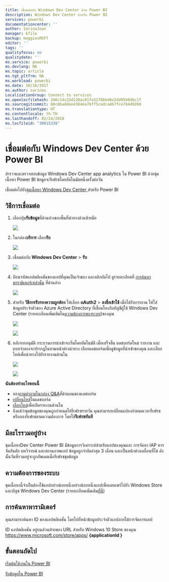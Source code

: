 ```yaml
---
title: เชื่อมต่อกับ Windows Dev Center ด้วย Power BI
description: Windows Dev Center สำหรับ Power BI
services: powerbi
documentationcenter: ''
author: SarinaJoan
manager: kfile
backup: maggiesMSFT
editor: ''
tags: ''
qualityfocus: no
qualitydate: ''
ms.service: powerbi
ms.devlang: NA
ms.topic: article
ms.tgt_pltfrm: NA
ms.workload: powerbi
ms.date: 10/16/2017
ms.author: sarinas
LocalizationGroup: Connect to services
ms.openlocfilehash: 246c1dc22d120ac01fe5276bbd0a2dd95b0dbc1f
ms.sourcegitcommit: 88c8ba8dee4384ea7bff5cedcad67fce784d92b0
ms.translationtype: HT
ms.contentlocale: th-TH
ms.lasthandoff: 02/24/2018
ms.locfileid: "30815338"
---
```

# <a name="connect-to-windows-dev-center-with-power-bi"></a>เชื่อมต่อกับ Windows Dev Center ด้วย Power BI
สำรวจและตรวจสอบข้อมูล Windows Dev Center app analytics ใน Power BI ด้วยชุดเนื้อหา Power BI ข้อมูลจะรีเฟรชโดยอัตโนมัตหนึ่งครั้งต่อวัน

เชื่อมต่อไปยัง[ชุดเนื้อหา Windows Dev Center ](https://app.powerbi.com/getdata/services/devcenter)สำหรับ Power BI

## <a name="how-to-connect"></a>วิธีการเชื่อมต่อ
1. เลือกปุ่ม**รับข้อมูล**ที่ด้านล่างของพื้นที่นำทางด้านซ้ายมือ
   
   ![](media/service-connect-to-windows-dev-center/getdata.png)
2. ในกล่อง**บริการ** เลือก**รับ**
   
   ![](media/service-connect-to-windows-dev-center/services.png)
3. เชื่อมต่อกับ **Windows Dev Center**  \> **รับ**
   
   ![](media/service-connect-to-windows-dev-center/windowsdev.png)
4. ป้อนรหัสแอปพลิเคชันของแอปที่คุณเป็นเจ้าของ และคลิกถัดไป ดูรายละเอียดที่ [การค้นหาพารามิเตอร์เหล่านั้น](#FindingParams) ที่ด้านล่าง
   
   ![](media/service-connect-to-windows-dev-center/params.png)
5. สำหรับ **วิธีการรับรองความถูกต้อง** ให้เลือก **oAuth2** \> **ลงชื่อเข้าใช้** เมื่อได้รับการถาม ให้ใส่ข้อมูลประจำตัวของ Azure Active Directory ที่เชื่อมโยงกับบัญชีผู้ใช้ Windows Dev Center (รายละเอียดเพิ่มเติมใน[ความต้องการของระบบ](#Requirements))ของคุณ
   
    ![](media/service-connect-to-windows-dev-center/creds.png)
   
    ![](media/service-connect-to-windows-dev-center/creds2.png)
6. หลังจากอนุมัติ กระบวนการนำเข้าจะเริ่มโดยอัตโนมัติ เมื่อเสร็จสิ้น แดชบอร์ดใหม่ รายงาน และแบบจำลองจะปรากฏในบานหน้าต่างนำทาง เลือกแดชบอร์ดเพื่อดูข้อมูลที่นำเข้าของคุณ และเลือกไทล์เพื่อนำทางไปยังรายงานด้านใน
   
    ![](media/service-connect-to-windows-dev-center/dashboard.png)
   
    ![](media/service-connect-to-windows-dev-center/report.png)

**ฉันต้องทำอะไรตอนนี้**

* ลอง[ถามคำถามในกล่อง Q&A](power-bi-q-and-a.md)ที่ด้านบนของแดชบอร์ด
* [เปลี่ยนไทล์](service-dashboard-edit-tile.md)ในแดชบอร์ด
* [เลือกไทล์](service-dashboard-tiles.md)เพื่อเปิดรายงานด้านใน
* ถึงแม้ว่าชุดข้อมูลของคุณถูกกำหนดให้รีเฟรซรายวัน คุณสามารถเปลี่ยนแปลงกำหนดเวลารีเฟรช หรือลองรีเฟรชตามความต้องการ โดยใช้**รีเฟรชทันที**

## <a name="whats-included"></a>มีอะไรรวมอยู่บ้าง
ชุดเนื้อหาDev Center Power BI มีข้อมูลการวิเคราะห์สำหรับแอปของคุณและ การจัดหา IAP หารจัดอันดับ บทวิจารณ์ และสถานภาพแอป ข้อมูลถูกจำกัดล่าสุด 3 เดือน และเป็นหน้าต่างเคลื่อนที่ได้ ดังนั้นวันที่รวมอยู่จะถูกอัพเดตเมื่อรีเฟรชชุดข้อมูล

<a name="Requirements"></a>

## <a name="system-requirements"></a>ความต้องการของระบบ
ชุดเนื้อหานี้จำเป็นต้องใช้แอปอย่างน้อยหนึ่งอย่างน้อยหนึ่งแอปเพื่อเผยแพร่ไปยัง Windows Store และบัญช Windows Dev Center (รายละเอียดเพิ่มเติม[ที่นี่](https://msdn.microsoft.com/windows/uwp/publish/manage-account-users))

<a name="FindingParams"></a>

## <a name="finding-parameters"></a>การค้นหาพารามิเตอร์
คุณสามารถค้นหา ID ของแอปพลิเคชั่น โดยไปที่หน้าข้อมูลประจำตัวแอปภายใต้การจัดการแอป

ID แอปพลิเคชัน อยู่บนส่วนท้ายของ URL สำหรับ Windows 10 Store ของคุณ https://www.microsoft.com/store/apps/ **{applicationId }**

## <a name="next-steps"></a>ขั้นตอนถัดไป
[เริ่มต้นใช้งานใน Power BI](service-get-started.md)

[รับข้อมูลใน Power BI](service-get-data.md)

